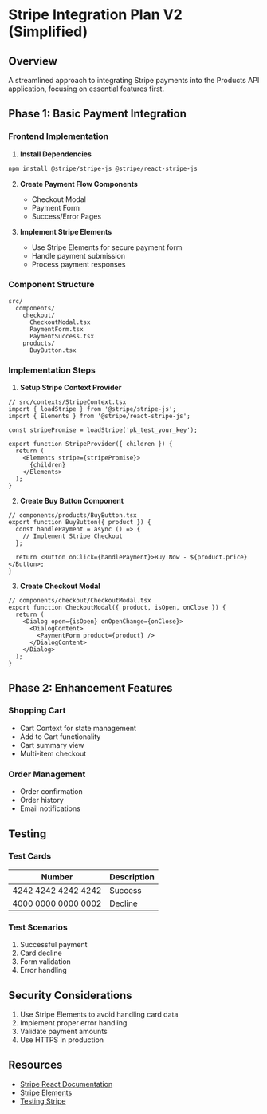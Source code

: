# Stripe Integration Plan V2 (Simplified)

## Overview

A streamlined approach to integrating Stripe payments into the Products API application, focusing on essential features first.

## Phase 1: Basic Payment Integration

### Frontend Implementation

1. **Install Dependencies**
```bash
npm install @stripe/stripe-js @stripe/react-stripe-js
```

2. **Create Payment Flow Components**
   - Checkout Modal
   - Payment Form
   - Success/Error Pages

3. **Implement Stripe Elements**
   - Use Stripe Elements for secure payment form
   - Handle payment submission
   - Process payment responses

### Component Structure

```
src/
  components/
    checkout/
      CheckoutModal.tsx
      PaymentForm.tsx
      PaymentSuccess.tsx
    products/
      BuyButton.tsx
```

### Implementation Steps

1. **Setup Stripe Context Provider**
```tsx
// src/contexts/StripeContext.tsx
import { loadStripe } from '@stripe/stripe-js';
import { Elements } from '@stripe/react-stripe-js';

const stripePromise = loadStripe('pk_test_your_key');

export function StripeProvider({ children }) {
  return (
    <Elements stripe={stripePromise}>
      {children}
    </Elements>
  );
}
```

2. **Create Buy Button Component**
```tsx
// components/products/BuyButton.tsx
export function BuyButton({ product }) {
  const handlePayment = async () => {
    // Implement Stripe Checkout
  };

  return <Button onClick={handlePayment}>Buy Now - ${product.price}</Button>;
}
```

3. **Create Checkout Modal**
```tsx
// components/checkout/CheckoutModal.tsx
export function CheckoutModal({ product, isOpen, onClose }) {
  return (
    <Dialog open={isOpen} onOpenChange={onClose}>
      <DialogContent>
        <PaymentForm product={product} />
      </DialogContent>
    </Dialog>
  );
}
```

## Phase 2: Enhancement Features

### Shopping Cart
- Cart Context for state management
- Add to Cart functionality
- Cart summary view
- Multi-item checkout

### Order Management
- Order confirmation
- Order history
- Email notifications

## Testing

### Test Cards
| Number | Description |
|--------|-------------|
| 4242 4242 4242 4242 | Success |
| 4000 0000 0000 0002 | Decline |

### Test Scenarios
1. Successful payment
2. Card decline
3. Form validation
4. Error handling

## Security Considerations

1. Use Stripe Elements to avoid handling card data
2. Implement proper error handling
3. Validate payment amounts
4. Use HTTPS in production

## Resources

- [Stripe React Documentation](https://stripe.com/docs/stripe-js/react)
- [Stripe Elements](https://stripe.com/docs/elements)
- [Testing Stripe](https://stripe.com/docs/testing)
